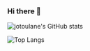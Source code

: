 ### Hi there 👋

<!--
**jotoulane/jotoulane** is a ✨ _special_ ✨ repository because its `README.md` (this file) appears on your GitHub profile.

Here are some ideas to get you started:

- 🔭 I’m currently working on ...
- 🌱 I’m currently learning ...
- 👯 I’m looking to collaborate on ...
- 🤔 I’m looking for help with ...
- 💬 Ask me about ...
- 📫 How to reach me: ...
- 😄 Pronouns: ...
- ⚡ Fun fact: ...
-->


![jotoulane's GitHub stats](https://github-readme-stats.vercel.app/api?username=jotoulane&&show_icons=true&theme=dark)


![Top Langs](https://github-readme-stats.vercel.app/api/top-langs/?username=jotoulane\&layout=donut)

